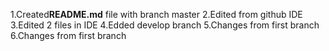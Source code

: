 1.Created**README.md** file with branch master
2.Edited from github IDE
3.Edited 2 files in IDE
4.Edded develop branch
5.Changes from first branch
6.Changes from first branch
